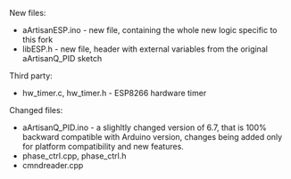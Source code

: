 New files:
- aArtisanESP.ino - new file, containing the whole new logic specific to this fork
- libESP.h - new file, header with external variables from the original aArtisanQ_PID sketch

Third party:
- hw_timer.c, hw_timer.h - ESP8266 hardware timer

Changed files:
- aArtisanQ_PID.ino - a slighltly changed version of 6.7, that is 100% backward compatible with Arduino version, 
    changes being added only for platform compatibility and new features.
- phase_ctrl.cpp, phase_ctrl.h
- cmndreader.cpp
